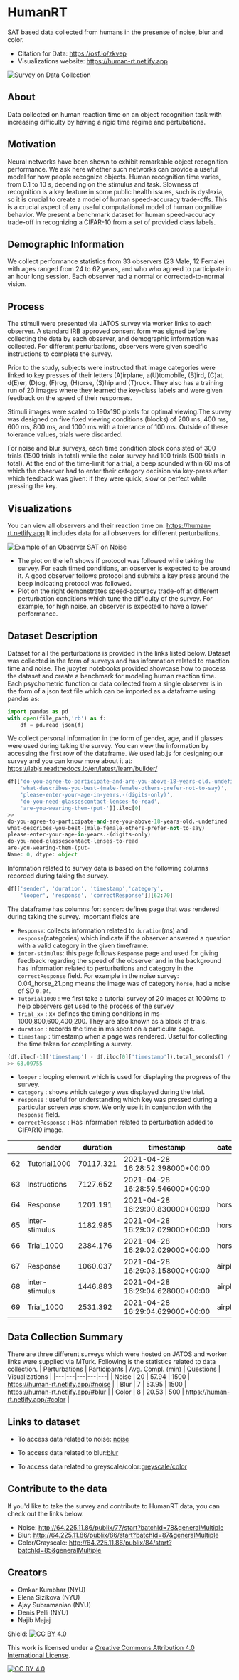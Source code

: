 # HumanRT
SAT based data collected from humans in the presense of noise, blur and color.

* Citation for Data: https://osf.io/zkvep
* Visualizations website: https://human-rt.netlify.app

![Survey on Data Collection](video/survey-recording.gif)

## About
Data collected on human reaction time on an object recognition task with increasing difficulty by having a rigid time regime and pertubations.

## Motivation
Neural networks have been shown to exhibit remarkable object recognition performance. We ask here whether such networks can provide a useful model for how people recognize objects. Human recognition time varies, from 0.1 to 10 s, depending on the stimulus and task. Slowness of recognition is a key feature in some public health issues, such is dyslexia, so it is crucial to create a model of human speed-accuracy trade-offs. This is a crucial aspect of any useful computational model of human cognitive behavior. We present a benchmark dataset for human speed-accuracy trade-off in recognizing a CIFAR-10 from a set of provided class labels.


## Demographic Information
We collect performance statistics from 33 observers (23 Male, 12 Female) with ages ranged from 24 to 62 years, and who who agreed to participate in an hour long session. Each observer had a normal or corrected-to-normal vision. 

## Process
The stimuli were presented via JATOS survey via worker links to each observer. A standard IRB approved consent form was signed before collecting the data by each observer, and demographic information was collected. For different perturbations, observers were given specific instructions to complete the survey. 

Prior to the study, subjects were instructed that image categories were linked to key presses of their letters (A)irplane, a(U)tomobile, (B)ird, (C)at, d(E)er, (D)og, (F)rog, (H)orse, (S)hip and (T)ruck. They also has a training run of 20 images where they learned the key-class labels and were given feedback on the speed of their responses.

Stimuli images were scaled to 190x190 pixels for optimal viewing.The survey was designed on five fixed viewing conditions (blocks) of 200 ms, 400 ms, 600 ms, 800 ms, and 1000 ms with a tolerance of 100 ms. Outside of these tolerance values, trials were discarded.

For noise and blur surveys, each time condition block consisted of 300 trials (1500 trials in total) while the color survey had 100 trials (500 trials in total). At the end of the time-limit for a trial, a beep sounded within 60 ms of which the observer had to enter their category decision via key-press after which feedback was given: if they were quick, slow or perfect while pressing the key.

## Visualizations
You can view all observers and their reaction time on: https://human-rt.netlify.app
It includes data for all observers for different perturbations.

![Example of an Observer SAT on Noise](images/example_noise.png)

* The plot on the left shows if protocol was followed while taking the survey. For each timed conditions, an observer is expected to be around it. A good observer follows protocol and submits a key press around the beep indicating protocol was followed. 
* Plot on the right demonstrates speed-accuracy trade-off at different perturbation conditions which tune the difficulty of the survey. For example, for high noise, an observer is expected to have a lower performance. 

## Dataset Description

Dataset for all the perturbations is provided in the links listed below. Dataset was collected in the form of surveys and has information related to reaction time and noise.
The jupyter notebooks provided showcase how to process the dataset and create a benchmark for modeling human reaction time. Each psychometric function or data collected from a single observer is in the form of a json text file which can be imported as a dataframe using pandas as:

```python
import pandas as pd
with open(file_path,'rb') as f:
    df = pd.read_json(f)
```
We collect personal information in the form of gender, age, and if glasses were used during taking the survey. You can view the information by accessing the first row of the dataframe.
We used lab.js for designing our survey and you can know more about it at:
https://labjs.readthedocs.io/en/latest/learn/builder/
```python
df[['do-you-agree-to-participate-and-are-you-above-18-years-old.-undefined',
    'what-describes-you-best-(male-female-others-prefer-not-to-say)',
    'please-enter-your-age-in-years.-(digits-only)',
    'do-you-need-glassescontact-lenses-to-read',
    'are-you-wearing-them-(put-']].iloc[0]
>> 
do-you-agree-to-participate-and-are-you-above-18-years-old.-undefined       1
what-describes-you-best-(male-female-others-prefer-not-to-say)           Male
please-enter-your-age-in-years.-(digits-only)                              39
do-you-need-glassescontact-lenses-to-read                                  no
are-you-wearing-them-(put-                                                n/a
Name: 0, dtype: object
```
Information related to survey data is based on the following columns recorded during taking the survey. 
```python
df[['sender', 'duration', 'timestamp','category', 
    'looper', 'response', 'correctResponse']][62:70]
```
The dataframe has columns for:
`sender`: defines page that was rendered during taking the survey. Important fields are 
* `Response`: collects information related to `duration`(ms) and `response`(categories) which indicate if the observer answered a question with a valid category in the given timeframe.
* `inter-stimulus`: this page follows `Response` page and used for giving feedback regarding the speed of the observer and in the background has information related to perturbations and category in the `correctResponse` field. For example in the noise survey: 0.04_horse_21.png means the image was of category `horse`, had a noise of SD `0.04`.
* `Tutorial1000` : we first take a tutorial survey of 20 images at 1000ms to help observers get used to the process of the survey
* `Trial_xx` : xx defines the timing conditions in ms- 1000,800,600,400,200. They are also known as a block of trials. 
* `duration` : records the time in ms spent on a particular page.
* `timestamp` : timestamp when a page was rendered. Useful for collecting the time taken for completing a survey. 
```python
(df.iloc[-1]['timestamp'] - df.iloc[0]['timestamp']).total_seconds() / 60
>> 63.09755
```
* `looper` : looping element which is used for displaying the progress of the survey.
* `category` : shows which category was displayed during the trial.
* `response` : useful for understanding which key was pressed during a particular screen was show. We only use it in conjunction with the `Response` field. 
* `correctResponse` : Has information related to perturbation added to CIFAR10 image. 


|    | sender         | duration  | timestamp                        | category | looper | response   | correctResponse      |
|----|----------------|-----------|----------------------------------|----------|--------|------------|----------------------|
| 62 | Tutorial1000   | 70117.321 | 2021-04-28 16:28:52.398000+00:00 |          |        |            |                      |
| 63 | Instructions   | 7127.652  | 2021-04-28 16:28:59.546000+00:00 |          |        |            |                      |
| 64 | Response       | 1201.191  | 2021-04-28 16:29:00.830000+00:00 | horse    | 0      |            |                      |
| 65 | inter-stimulus | 1182.985  | 2021-04-28 16:29:02.029000+00:00 | horse    | 0      | space      | 0.04_horse_21.png    |
| 66 | Trial_1000     | 2384.176  | 2021-04-28 16:29:02.029000+00:00 | horse    | 0      |            |                      |
| 67 | Response       | 1060.037  | 2021-04-28 16:29:03.158000+00:00 | airplane | 1      | automobile | airplane             |
| 68 | inter-stimulus | 1446.883  | 2021-04-28 16:29:04.628000+00:00 | airplane | 1      | space      | 0.16_airplane_47.png |
| 69 | Trial_1000     | 2531.392  | 2021-04-28 16:29:04.629000+00:00 | airplane | 1      |            |                      |

## Data Collection Summary
There are three different surveys which were hosted on JATOS and worker links were supplied via MTurk. Following is the statistics related to data collection.
| Perturbations  | Participants  | Avg. Compl. (min)  | Questions  | Visualizations |
|---|---|---|---|---|
| Noise  | 20  | 57.94  | 1500  | https://human-rt.netlify.app/#noise  |
| Blur  | 7  | 53.95  | 1500  | https://human-rt.netlify.app/#blur  |
| Color  | 8  | 20.53  | 500  | https://human-rt.netlify.app/#color  |

## Links to dataset

* To access data related to noise: [noise](https://github.com/omkar-kumbhar/anytime-prediction-analysis/tree/main/all_noise_final)

* To access data related to blur:[blur](https://github.com/omkar-kumbhar/anytime-prediction-analysis/tree/main/blur_results)     

* To access data related to greyscale/color:[greyscale/color](https://github.com/omkar-kumbhar/anytime-prediction-analysis/tree/main/color_gray)

## Contribute to the data
If you'd like to take the survey and contribute to HumanRT data, you can check out the links below. 

* Noise: http://64.225.11.86/publix/77/start?batchId=78&generalMultiple
* Blur: http://64.225.11.86/publix/86/start?batchId=87&generalMultiple
* Color/Grayscale: http://64.225.11.86/publix/84/start?batchId=85&generalMultiple

## Creators

* Omkar Kumbhar (NYU)
* Elena Sizikova (NYU)
* Ajay Subramanian (NYU)
* Denis Pelli (NYU)
* Najib Majaj

Shield: [![CC BY 4.0][cc-by-shield]][cc-by]

This work is licensed under a
[Creative Commons Attribution 4.0 International License][cc-by].

[![CC BY 4.0][cc-by-image]][cc-by]

[cc-by]: http://creativecommons.org/licenses/by/4.0/
[cc-by-image]: https://i.creativecommons.org/l/by/4.0/88x31.png
[cc-by-shield]: https://img.shields.io/badge/License-CC%20BY%204.0-lightgrey.svg
